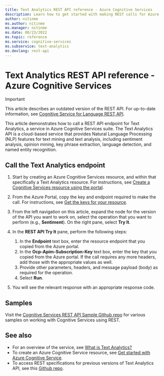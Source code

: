 ```yaml
---
title: Text Analytics REST API reference - Azure Cognitive Services
description: Learn how to get started with making REST calls for Azure Cognitive Services Text Analytics API
author: nitinme
ms.author: nitinme
ms.manager: nitinme
ms.date: 08/23/2022
ms.topic: reference
ms.service: cognitive-services
ms.subservice: text-analytics
ms.devlang: rest-api
---
```


# Text Analytics REST API reference - Azure Cognitive Services

> [!IMPORTANT]
> This article describes an outdated version of the REST API. For up-to-date information, see [Cognitive Service for Language REST API](/rest/api/language/text-analysis-runtime).

This article demonstrates how to call a REST API endpoint for Text Analytics, a service in Azure Cognitive Services suite. The Text Analytics API is a cloud-based service that provides Natural Language Processing (NLP) features for text mining and text analysis, including sentiment analysis, opinion mining, key phrase extraction, language detection, and named entity recognition.


## Call the Text Analytics endpoint

1. Start by creating an Azure Cognitive Services resource, and within that specifically a Text Analytics resource. For instructions, see [Create a Cognitive Services resource using the portal](/azure/cognitive-services/cognitive-services-apis-create-account).
1. From the Azure Portal, copy the key and endpoint required to make the call. For instructions, see [Get the keys for your resource](/azure/cognitive-services/cognitive-services-apis-create-account#get-the-keys-for-your-resource).
1. From the left navigation on this article, expand the node for the version of the API you want to work on, select the operation that you want to perform (e.g., **Sentiment**). On the right pane, select **Try It**.
1. In the **REST API Try It** pane, perform the following steps:

    1. In the **Endpoint** text box, enter the resource endpoint that you copied from the Azure portal.
    1. In the **Ocp-Apim-Subscription-Key** text box, enter the key that you copied from the Azure portal. If the call requires any more headers, add those with the appropriate values as well.
    1. Provide other parameters, headers, and message payload (body) as required for the operation.
    1. Select **Run**.
1. You will see the relevant response with an appropriate response code.

## Samples
Visit the [Cognitive Services REST API Sample Github repo](https://github.com/Azure-Samples/cognitive-services-REST-api-samples) for various samples on working with Cognitive Services using REST.


## See also

- For an overview of the service, see [What is Text Analytics?](/azure/cognitive-services/text-analytics/overview)
- To create an Azure Cognitive Service resource, see [Get started with Azure Cognitive Service](/azure/cognitive-services/cognitive-services-apis-create-account).
- To access REST specifications for previous versions of Text Analytics API, see this [Github repo](https://github.com/Azure/azure-rest-api-specs/tree/master/specification/cognitiveservices/data-plane/TextAnalytics).
